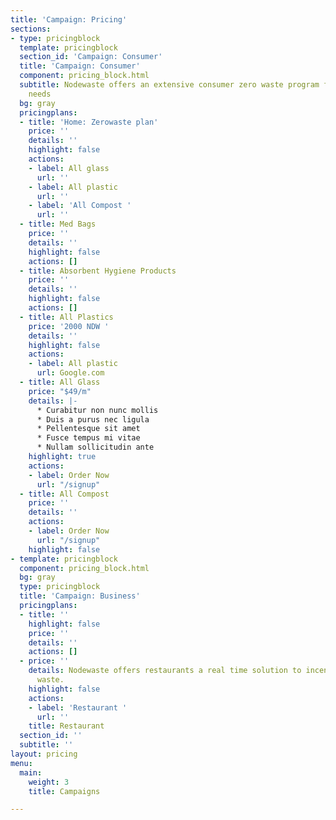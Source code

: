 ```yaml
---
title: 'Campaign: Pricing'
sections:
- type: pricingblock
  template: pricingblock
  section_id: 'Campaign: Consumer'
  title: 'Campaign: Consumer'
  component: pricing_block.html
  subtitle: Nodewaste offers an extensive consumer zero waste program for all your
    needs
  bg: gray
  pricingplans:
  - title: 'Home: Zerowaste plan'
    price: ''
    details: ''
    highlight: false
    actions:
    - label: All glass
      url: ''
    - label: All plastic
      url: ''
    - label: 'All Compost '
      url: ''
  - title: Med Bags
    price: ''
    details: ''
    highlight: false
    actions: []
  - title: Absorbent Hygiene Products
    price: ''
    details: ''
    highlight: false
    actions: []
  - title: All Plastics
    price: '2000 NDW '
    details: ''
    highlight: false
    actions:
    - label: All plastic
      url: Google.com
  - title: All Glass
    price: "$49/m"
    details: |-
      * Curabitur non nunc mollis
      * Duis a purus nec ligula
      * Pellentesque sit amet
      * Fusce tempus mi vitae
      * Nullam sollicitudin ante
    highlight: true
    actions:
    - label: Order Now
      url: "/signup"
  - title: All Compost
    price: ''
    details: ''
    actions:
    - label: Order Now
      url: "/signup"
    highlight: false
- template: pricingblock
  component: pricing_block.html
  bg: gray
  type: pricingblock
  title: 'Campaign: Business'
  pricingplans:
  - title: ''
    highlight: false
    price: ''
    details: ''
    actions: []
  - price: ''
    details: Nodewaste offers restaurants a real time solution to incentivise zero
      waste.
    highlight: false
    actions:
    - label: 'Restaurant '
      url: ''
    title: Restaurant
  section_id: ''
  subtitle: ''
layout: pricing
menu:
  main:
    weight: 3
    title: Campaigns

---
```

